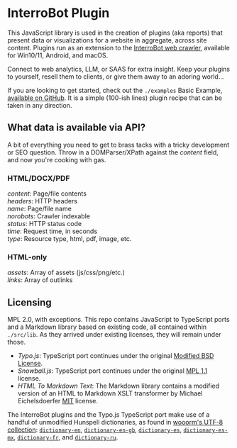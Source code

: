 # InterroBot Plugin

This JavaScript library is used in the creation of plugins (aka reports) that present data or visualizations for a website in aggregate, across site content. Plugins run as an extension to the [InterroBot web crawler](https://interro.bot), available for Win10/11, Android, and macOS.

Connect to web analytics, LLM, or SAAS for extra insight. Keep your plugins to yourself, resell them to clients, or give them away to an adoring world... 

If you are looking to get started, check out the `./examples` Basic Example, [available on GitHub](https://github.com/interrobot/interrobot-plugin/tree/master/examples). It is a simple (100-ish lines) plugin recipe that can be taken in any direction.

## What data is available via API?

A bit of everything you need to get to brass tacks with a tricky development or SEO question. Throw in a DOMParser/XPath against the *content* field, and now you're cooking with gas. 

### HTML/DOCX/PDF

*content*: Page/file contents  
*headers*: HTTP headers  
*name*: Page/file name  
*norobots*: Crawler indexable  
*status*: HTTP status code  
*time*: Request time, in seconds  
*type*: Resource type, html, pdf, image, etc.

### HTML-only

*assets*: Array of assets (js/css/png/etc.)  
*links*: Array of outlinks

## Licensing

MPL 2.0, with exceptions. This repo contains JavaScript to TypeScript ports and a Markdown library based on existing code, all contained within `./src/lib`. As they arrived under existing licenses, they will remain under those. 

* *Typo.js*: TypeScript port continues under the original [Modified BSD License](https://raw.githubusercontent.com/cfinke/Typo.js/master/license.txt).
* *Snowball.js*: TypeScript port continues under the original [MPL 1.1](https://raw.githubusercontent.com/fortnightlabs/snowball-js/master/LICENSE) license.
* *HTML To Markdown Text*: The Markdown library contains a modified version of an HTML to Markdown XSLT transformer by Michael Eichelsdoerfer [MIT](https://en.wikipedia.org/wiki/MIT_License) license.

The InterroBot plugins and the Typo.js TypeScript port make use of a handful of unmodified Hunspell dictionaries, as found in [wooorm's UTF-8 collection](https://github.com/wooorm/dictionaries/): [`dictionary-en`](https://github.com/wooorm/dictionaries/en), [`dictionary-en-gb`](https://github.com/wooorm/dictionaries/en-GB), [`dictionary-es`](https://github.com/wooorm/dictionaries/es),  [`dictionary-es-mx`](https://github.com/wooorm/dictionaries/es-MX), [`dictionary-fr`](https://github.com/wooorm/dictionaries/fr), and [`dictionary-ru`](https://github.com/wooorm/dictionaries/ru).
